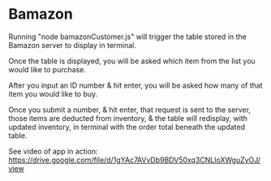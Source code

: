 # Bamazon

Running "node bamazonCustomer.js" will trigger the table stored in the Bamazon server to display in terminal.

Once the table is displayed, you will be asked which item from the list you would like to purchase.

After you input an ID number & hit enter, you will be asked how many of that item you would like to buy.

Once you submit a number, & hit enter, that request is sent to the server, those items are deducted from inventory, & the table will redisplay, with updated inventory, in terminal with the order total beneath the updated table.

See video of app in action: https://drive.google.com/file/d/1gYAc7AVvDb9BDV50xq3CNLloXWguZyOJ/view
